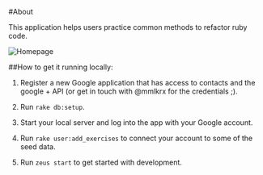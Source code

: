 #About

This application helps users practice common methods to refactor ruby code.

![Homepage](http://i.imgur.com/h1kcfI4.jpg)

##How to get it running locally:

1. Register a new Google application that has access to contacts and the google + API (or get in touch with @mmlkrx for the credentials ;).

2. Run `rake db:setup`.

3. Start your local server and log into the app with your Google account.

4. Run `rake user:add_exercises` to connect your account to some of the seed data.

5. Run `zeus start` to get started with development.

